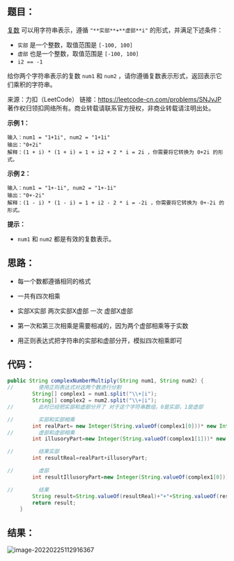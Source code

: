 ## 题目：

[复数](https://baike.baidu.com/item/复数/254365?fr=aladdin) 可以用字符串表示，遵循 `"**实部**+**虚部**i"` 的形式，并满足下述条件：

- `实部` 是一个整数，取值范围是 `[-100, 100]`
- `虚部` 也是一个整数，取值范围是 `[-100, 100]`
- `i2 == -1`

给你两个字符串表示的复数 `num1` 和 `num2` ，请你遵循复数表示形式，返回表示它们乘积的字符串。



来源：力扣（LeetCode） 链接：https://leetcode-cn.com/problems/SNJvJP 著作权归领扣网络所有。商业转载请联系官方授权，非商业转载请注明出处。

<!--more-->

**示例 1：**

```
输入：num1 = "1+1i", num2 = "1+1i"
输出："0+2i"
解释：(1 + i) * (1 + i) = 1 + i2 + 2 * i = 2i ，你需要将它转换为 0+2i 的形式。
```

**示例 2：**

```
输入：num1 = "1+-1i", num2 = "1+-1i"
输出："0+-2i"
解释：(1 - i) * (1 - i) = 1 + i2 - 2 * i = -2i ，你需要将它转换为 0+-2i 的形式。 
```

**提示：**

- `num1` 和 `num2` 都是有效的复数表示。

## 思路：

- 每一个数都遵循相同的格式
- 一共有四次相乘
- 实部X实部  两次实部X虚部   一次 虚部X虚部

- 第一次和第三次相乘是需要相减的，因为两个虚部相乘等于实数
- 用正则表达式把字符串的实部和虚部分开，模拟四次相乘即可

## 代码：

```java
public String complexNumberMultiply(String num1, String num2) {
//        使用正则表达式对这两个数进行分割
        String[] complex1 = num1.split("\\+|i");
        String[] complex2 = num2.split("\\+|i");
//        此时已经把实部和虚部分开了 对于这个字符串数组，0是实部，1是虚部

//        实部和实部相乘
        int realPart= new Integer(String.valueOf(complex1[0]))* new Integer(String.valueOf(complex2[0]));
//        虚部和虚部相乘
        int illusoryPart=new Integer(String.valueOf(complex1[1]))* new Integer(String.valueOf(complex2[1]))*-1;

//        结果实部
        int resultReal=realPart+illusoryPart;

//        虚部
        int resultIllusoryPart=new Integer(String.valueOf(complex1[0]))* new Integer(String.valueOf(complex2[1]))+new Integer(String.valueOf(complex1[1]))* new Integer(String.valueOf(complex2[0]));

//        结果
        String result=String.valueOf(resultReal)+"+"+String.valueOf(resultIllusoryPart)+"i";
        return result;
    }
```

## 结果：

![image-20220225112916367](https://gitee.com/misteryliu/typora/raw/master/image/image-20220225112916367.png)